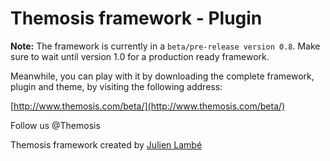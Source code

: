Themosis framework - Plugin
===========================

**Note:** The framework is currently in a `beta/pre-release version 0.8`. Make sure to wait until version 1.0 for a production ready framework.

Meanwhile, you can play with it by downloading the complete framework, plugin and theme, by visiting the following address:

[http://www.themosis.com/beta/](http://www.themosis.com/beta/)

Follow us @Themosis

Themosis framework created by [Julien Lambé](http://www.themosis.com/)